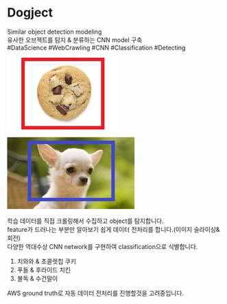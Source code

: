 # Dogject  
  Similar object detection modeling  
  유사한 오브젝트를 탐지 & 분류하는 CNN model 구축  
  #DataScience #WebCrawling #CNN #Classification #Detecting  
  ![](https://github.com/seawavve/Dogject/blob/main/chihuahua.png)
  ![](https://github.com/seawavve/Dogject/blob/main/cookie.png)
    
      
        
        
  학습 데이터를 직접 크롤링해서 수집하고 object를 탐지합니다.  
  feature가 드러나는 부분만 알아보기 쉽게 데이터 전처리를 합니다.(이미지 슬라이싱& 회전)  
  다양한 역대수상 CNN network를 구현하여 classification으로 식별합니다.  
  
  1. 치와와 & 초콜렛칩 쿠키  
  2. 푸들 & 후라이드 치킨  
  3. 불독 & 수건말이  
  
  AWS ground truth로 자동 데이터 전처리를 진행할것을 고려중입니다.
  
  

